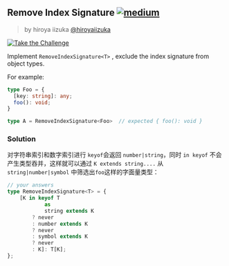## Remove Index Signature [![medium](https://camo.githubusercontent.com/5ce31e72531641f77d1326a930f048d15cdfab80dfb45b4d6f7b4176ea21bfc2/68747470733a2f2f696d672e736869656c64732e696f2f62616467652f2d6d656469756d2d643939303161)](https://camo.githubusercontent.com/5ce31e72531641f77d1326a930f048d15cdfab80dfb45b4d6f7b4176ea21bfc2/68747470733a2f2f696d672e736869656c64732e696f2f62616467652f2d6d656469756d2d643939303161)

> by hiroya iizuka [@hiroyaiizuka](https://github.com/hiroyaiizuka)

[![Take the Challenge](https://camo.githubusercontent.com/4fed78c46bb6102dcab12f301c6d2de5ecd5f7772181e2ba3c20d561040cb823/68747470733a2f2f696d672e736869656c64732e696f2f62616467652f2d54616b652532307468652532304368616c6c656e67652d3331373863363f6c6f676f3d74797065736372697074266c6f676f436f6c6f723d7768697465)](https://tsch.js.org/1367/play)

Implement `RemoveIndexSignature<T>` , exclude the index signature from object types.

For example:

```ts
type Foo = {
  [key: string]: any;
  foo(): void;
}

type A = RemoveIndexSignature<Foo>  // expected { foo(): void }
```

### Solution

对字符串索引和数字索引进行 `keyof`会返回 `number|string`，同时 `in keyof` 不会产生类型吞并，这样就可以通过 `K extends string....` 从 `string|number|symbol` 中筛选出`foo`这样的字面量类型：

```ts
// your answers
type RemoveIndexSignature<T> = {
    [K in keyof T 
  			as 
  			string extends K
        ? never
        : number extends K
        ? never
        : symbol extends K
        ? never
        : K]: T[K];
};
```


